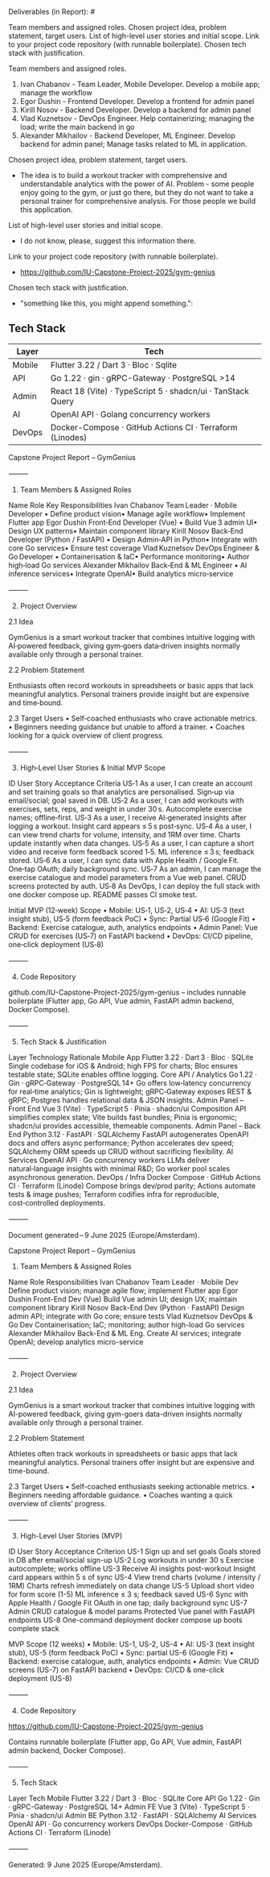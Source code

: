 Deliverables (in Report): #

Team members and assigned roles.
Chosen project idea, problem statement, target users.
List of high-level user stories and initial scope.
Link to your project code repository (with runnable boilerplate).
Chosen tech stack with justification.

Team members and assigned roles.
1. Ivan Chabanov - Team Leader, Mobile Developer. Develop a mobile app; manage the workflow
2. Egor Dushin - Frontend Developer. Develop a frontend for admin panel
3. Kirill Nosov	- Backend Developer. Develop a backend for admin panel
4. Vlad Kuznetsov - DevOps Engineer. Help containerizing; managing the load; write the main backend in go
5. Alexander Mikhailov - Backend Developer, ML Engineer. Develop backend for admin panel; Manage tasks related to ML in application.

Chosen project idea, problem statement, target users.
- The idea is to build a workout tracker with comprehensive and understandable analytics with the power of AI. Problem - some people enjoy going to the gym, or just go there, but they do not want to take a personal trainer for comprehensive analysis. For those people we build this application.

List of high-level user stories and initial scope.
- I do not know, please, suggest this information there.

Link to your project code repository (with runnable boilerplate).
- https://github.com/IU-Capstone-Project-2025/gym-genius

Chosen tech stack with justification.
- "something like this, you might append something.": 
## Tech Stack

| Layer  | Tech                                          |
| ------ | --------------------------------------------- |
| Mobile | Flutter 3.22 / Dart 3 · Bloc · Sqlite     |
| API    | Go 1.22 · gin · gRPC-Gateway · PostgreSQL >14 |
| Admin  | React 18 (Vite) · TypeScript 5 · shadcn/ui · TanStack Query |
| AI     | OpenAI API · Golang concurrency workers |
| DevOps | Docker-Compose · GitHub Actions CI · Terraform (Linodes) |

Capstone Project Report – GymGenius

⸻

1. Team Members & Assigned Roles

Name	Role	Key Responsibilities
Ivan Chabanov	Team Leader · Mobile Developer	• Define product vision• Manage agile workflow• Implement Flutter app
Egor Dushin	Front‑End Developer (Vue)	• Build Vue 3 admin UI• Design UX patterns• Maintain component library
Kirill Nosov	Back‑End Developer (Python / FastAPI)	• Design Admin‑API in Python• Integrate with core Go services• Ensure test coverage
Vlad Kuznetsov	DevOps Engineer & Go Developer	• Containerisation & IaC• Performance monitoring• Author high‑load Go services
Alexander Mikhailov	Back‑End & ML Engineer	• AI inference services• Integrate OpenAI• Build analytics micro‑service


⸻

2. Project Overview

2.1 Idea

GymGenius is a smart workout tracker that combines intuitive logging with AI‑powered feedback, giving gym‑goers data‑driven insights normally available only through a personal trainer.

2.2 Problem Statement

Enthusiasts often record workouts in spreadsheets or basic apps that lack meaningful analytics. Personal trainers provide insight but are expensive and time‑bound.

2.3 Target Users
	•	Self‑coached enthusiasts who crave actionable metrics.
	•	Beginners needing guidance but unable to afford a trainer.
	•	Coaches looking for a quick overview of client progress.

⸻

3. High‑Level User Stories & Initial MVP Scope

ID	User Story	Acceptance Criteria
US‑1	As a user, I can create an account and set training goals so that analytics are personalised.	Sign‑up via email/social; goal saved in DB.
US‑2	As a user, I can add workouts with exercises, sets, reps, and weight in under 30 s.	Autocomplete exercise names; offline‑first.
US‑3	As a user, I receive AI‑generated insights after logging a workout.	Insight card appears ≤ 5 s post‑sync.
US‑4	As a user, I can view trend charts for volume, intensity, and 1RM over time.	Charts update instantly when data changes.
US‑5	As a user, I can capture a short video and receive form feedback scored 1‑5.	ML inference ≤ 3 s; feedback stored.
US‑6	As a user, I can sync data with Apple Health / Google Fit.	One‑tap OAuth; daily background sync.
US‑7	As an admin, I can manage the exercise catalogue and model parameters from a Vue web panel.	CRUD screens protected by auth.
US‑8	As DevOps, I can deploy the full stack with one docker compose up.	README passes CI smoke test.

Initial MVP (12‑week) Scope
	•	Mobile: US‑1, US‑2, US‑4
	•	AI: US‑3 (text insight stub), US‑5 (form feedback PoC)
	•	Sync: Partial US‑6 (Google Fit)
	•	Backend: Exercise catalogue, auth, analytics endpoints
	•	Admin Panel: Vue CRUD for exercises (US‑7) on FastAPI backend
	•	DevOps: CI/CD pipeline, one‑click deployment (US‑8)

⸻

4. Code Repository

github.com/IU-Capstone-Project-2025/gym-genius – includes runnable boilerplate (Flutter app, Go API, Vue admin, FastAPI admin backend, Docker Compose).

⸻

5. Tech Stack & Justification

Layer	Technology	Rationale
Mobile App	Flutter 3.22 · Dart 3 · Bloc · SQLite	Single codebase for iOS & Android; high FPS for charts; Bloc ensures testable state; SQLite enables offline logging.
Core API / Analytics	Go 1.22 · Gin · gRPC‑Gateway · PostgreSQL 14+	Go offers low‑latency concurrency for real‑time analytics; Gin is lightweight; gRPC‑Gateway exposes REST & gRPC; Postgres handles relational data & JSON insights.
Admin Panel – Front End	Vue 3 (Vite) · TypeScript 5 · Pinia · shadcn/ui	Composition API simplifies complex state; Vite builds fast bundles; Pinia is ergonomic; shadcn/ui provides accessible, themeable components.
Admin Panel – Back End	Python 3.12 · FastAPI · SQLAlchemy	FastAPI autogenerates OpenAPI docs and offers async performance; Python accelerates dev speed; SQLAlchemy ORM speeds up CRUD without sacrificing flexibility.
AI Services	OpenAI API · Go concurrency workers	LLMs deliver natural‑language insights with minimal R&D; Go worker pool scales asynchronous generation.
DevOps / Infra	Docker Compose · GitHub Actions CI · Terraform (Linode)	Compose brings dev/prod parity; Actions automate tests & image pushes; Terraform codifies infra for reproducible, cost‑controlled deployments.


⸻

Document generated – 9 June 2025 (Europe/Amsterdam).

Capstone Project Report – GymGenius

1. Team Members & Assigned Roles

Name	Role	Responsibilities
Ivan Chabanov	Team Leader · Mobile Dev	Define product vision; manage agile flow; implement Flutter app
Egor Dushin	Front-End Dev (Vue)	Build Vue admin UI; design UX; maintain component library
Kirill Nosov	Back-End Dev (Python · FastAPI)	Design admin API; integrate with Go core; ensure tests
Vlad Kuznetsov	DevOps & Go Dev	Containerisation; IaC; monitoring; author high-load Go services
Alexander Mikhailov	Back-End & ML Eng.	Create AI services; integrate OpenAI; develop analytics micro-service


⸻

2. Project Overview

2.1 Idea

GymGenius is a smart workout tracker that combines intuitive logging with AI-powered feedback, giving gym-goers data-driven insights normally available only through a personal trainer.

2.2 Problem Statement

Athletes often track workouts in spreadsheets or basic apps that lack meaningful analytics. Personal trainers offer insight but are expensive and time-bound.

2.3 Target Users
	•	Self-coached enthusiasts seeking actionable metrics.
	•	Beginners needing affordable guidance.
	•	Coaches wanting a quick overview of clients’ progress.

⸻

3. High-Level User Stories (MVP)

ID	User Story	Acceptance Criterion
US-1	Sign up and set goals	Goals stored in DB after email/social sign-up
US-2	Log workouts in under 30 s	Exercise autocomplete; works offline
US-3	Receive AI insights post-workout	Insight card appears within 5 s of sync
US-4	View trend charts (volume / intensity / 1RM)	Charts refresh immediately on data change
US-5	Upload short video for form score (1-5)	ML inference ≤ 3 s; feedback saved
US-6	Sync with Apple Health / Google Fit	OAuth in one tap; daily background sync
US-7	Admin CRUD catalogue & model params	Protected Vue panel with FastAPI endpoints
US-8	One-command deployment	docker compose up boots complete stack

MVP Scope (12 weeks)
	•	Mobile: US-1, US-2, US-4
	•	AI: US-3 (text insight stub), US-5 (form feedback PoC)
	•	Sync: partial US-6 (Google Fit)
	•	Backend: exercise catalogue, auth, analytics endpoints
	•	Admin: Vue CRUD screens (US-7) on FastAPI backend
	•	DevOps: CI/CD & one-click deployment (US-8)

⸻

4. Code Repository

https://github.com/IU-Capstone-Project-2025/gym-genius

Contains runnable boilerplate (Flutter app, Go API, Vue admin, FastAPI admin backend, Docker Compose).

⸻

5. Tech Stack

Layer	Tech
Mobile	Flutter 3.22 / Dart 3 · Bloc · SQLite
Core API	Go 1.22 · Gin · gRPC-Gateway · PostgreSQL 14+
Admin FE	Vue 3 (Vite) · TypeScript 5 · Pinia · shadcn/ui
Admin BE	Python 3.12 · FastAPI · SQLAlchemy
AI Services	OpenAI API · Go concurrency workers
DevOps	Docker-Compose · GitHub Actions CI · Terraform (Linode)


⸻

Generated: 9 June 2025 (Europe/Amsterdam).